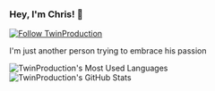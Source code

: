 ### Hey, I'm Chris! 👋

[![Follow TwinProduction](https://img.shields.io/github/followers/TwinProduction?label=Follow&style=social)](https://github.com/TwinProduction)

I'm just another person trying to embrace his passion

![TwinProduction's Most Used Languages](https://github-readme-stats.vercel.app/api/top-langs/?username=TwinProduction)
![TwinProduction's GitHub Stats](https://github-readme-stats.vercel.app/api?username=TwinProduction&show_icons=true&count_private=true&line_height=40)
